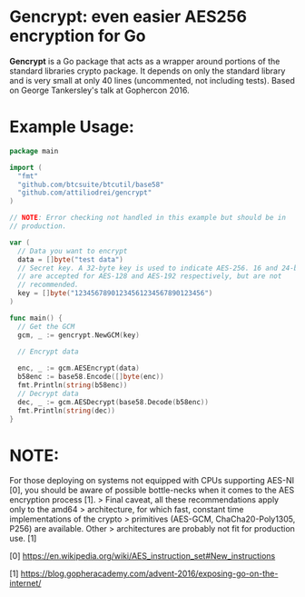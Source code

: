 <h1>Gencrypt: even easier AES256 encryption for Go</h1>

**Gencrypt** is a Go package that acts as a wrapper around portions of the
standard libraries crypto package.  It depends on only the standard library and
is very small at only 40 lines (uncommented, not including tests). Based on
George Tankersley's talk at Gophercon 2016.


<h1>Example Usage:</h1>

```go
package main

import (
  "fmt"
  "github.com/btcsuite/btcutil/base58"
  "github.com/attiliodrei/gencrypt"
)

// NOTE: Error checking not handled in this example but should be in
// production.

var (
  // Data you want to encrypt
  data = []byte("test data")
  // Secret key. A 32-byte key is used to indicate AES-256. 16 and 24-byte keys
  // are accepted for AES-128 and AES-192 respectively, but are not
  // recommended.
  key = []byte("12345678901234561234567890123456")
)

func main() {
  // Get the GCM
  gcm, _ := gencrypt.NewGCM(key)

  // Encrypt data
  
  enc, _ := gcm.AESEncrypt(data)
  b58enc := base58.Encode([]byte(enc))
  fmt.Println(string(b58enc))
  // Decrypt data
  dec, _ := gcm.AESDecrypt(base58.Decode(b58enc))
  fmt.Println(string(dec))
}
```

<h1>NOTE:</h1> For those deploying on systems not equipped with CPUs supporting
AES-NI [0], you should be aware of possible bottle-necks when it comes to
the AES encryption process [1].
> Final caveat, all these recommendations apply only to the amd64
> architecture, for which fast, constant time implementations of the crypto
> primitives (AES-GCM, ChaCha20-Poly1305, P256) are available. Other
> architectures are probably not fit for production use. [1]

[0] https://en.wikipedia.org/wiki/AES_instruction_set#New_instructions

[1] https://blog.gopheracademy.com/advent-2016/exposing-go-on-the-internet/
